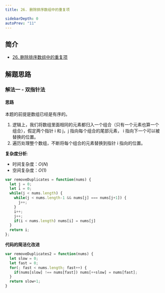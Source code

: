 ```yaml
---
title: 26. 删除排序数组中的重复项

sidebarDepth: 0
autoPrev: "11"
--- 
```

 
 
## 简介
- [26. 删除排序数组中的重复项](https://leetcode-cn.com/problems/remove-duplicates-from-sorted-array/)

## 解题思路
### 解法一 - 双指针法
#### 思路
本题的前提是数组已经是有序的。
1. 逻辑上，我们将数组里面相同的元素都归入一个组合（只有一个元素也算一个组合），假定两个指针 i 和 j，j 指向每个组合的尾部元素， i 指向下一个可以被替换的位置。
2. 遍历处理整个数组，不断将每个组合的元素替换到指针 i 指向的位置。

**复杂度分析**:
- 时间复杂度：$O(N)$
- 空间复杂度：$O(1)$

```javascript
var removeDuplicates = function(nums) {
  let j = 0;
  let i = 0;
  while(j < nums.length) {
    while(j < nums.length-1 && nums[j] === nums[j+1]) {
      j++;
    }
    i++;
    j++;
    if(i < nums.length) nums[i] = nums[j]
  }
  return i; 
};
```

**代码的简洁化改进**
```javascript
var removeDuplicates2 = function(nums) {
  let slow = 0;
  let fast = 0;
  for(; fast < nums.length; fast++) {
    if(nums[slow] !== nums[fast]) nums[++slow] = nums[fast];
  }
  return slow+1;
}
```